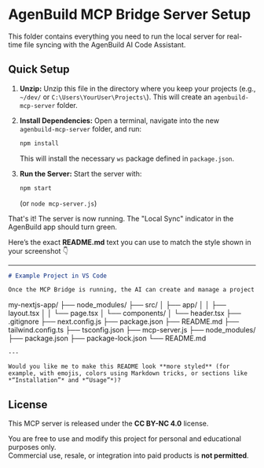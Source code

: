 # AgenBuild MCP Bridge Server Setup

This folder contains everything you need to run the local server for real-time file syncing with the AgenBuild AI Code Assistant.

## Quick Setup

1.  **Unzip:** Unzip this file in the directory where you keep your projects (e.g., `~/dev/` or `C:\Users\YourUser\Projects\`). This will create an `agenbuild-mcp-server` folder.

2.  **Install Dependencies:** Open a terminal, navigate into the new `agenbuild-mcp-server` folder, and run:
    ```bash
    npm install
    ```
    This will install the necessary `ws` package defined in `package.json`.

3.  **Run the Server:** Start the server with:
    ```bash
    npm start
    ```
    (or `node mcp-server.js`)

That's it! The server is now running. The "Local Sync" indicator in the AgenBuild app should turn green.

Here’s the exact **README.md** text you can use to match the style shown in your screenshot 👇

---

```markdown
# Example Project in VS Code

Once the MCP Bridge is running, the AI can create and manage a project directly in your local directory. Your workspace in an editor like VS Code will look something like this, with the AI handling the creation of a clean, multi-file architecture based on your requests.

```

my-nextjs-app/
├── node_modules/
├── src/
│   ├── app/
│   │   ├── layout.tsx
│   │   └── page.tsx
│   └── components/
│       └── header.tsx
├── .gitignore
├── next.config.js
├── package.json
├── README.md
├── tailwind.config.ts
├── tsconfig.json
├── mcp-server.js
├── node_modules/
├── package.json
├── package-lock.json
└── README.md

```
---

Would you like me to make this README look **more styled** (for example, with emojis, colors using Markdown tricks, or sections like *“Installation”* and *“Usage”*)?
```



## License
This MCP server is released under the **CC BY-NC 4.0** license.

You are free to use and modify this project for personal and educational purposes only.  
Commercial use, resale, or integration into paid products is **not permitted**.

